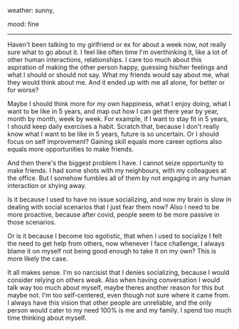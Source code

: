 weather: sunny,

mood: fine

---

Haven't been talking to my girlfriend or ex for about a week now, not really sure what to go about it. I feel like often time I'm overthinking it, like a lot of other human interactions, relationships. I care too much about this aspiration of making the other person happy, guessing his/her feelings and what I should or should not say. What my friends would say about me, what they would think about me. And it ended up with me all alone, for better or for worse? 

Maybe I should think more for my own happiness, what I enjoy doing, what I want to be like in 5 years, and map out how I can get there year by year, month by month, week by week. For example, if I want to stay fit in 5 years, I should keep daily exercises a habit. Scratch that, because I don't really know what I want to be like in 5 years, future is so uncertain. Or I should focus on self improvement? Gaining skill equals more career options also equals more opportunities to make friends.

And then there's the biggest problem I have. I cannot seize opportunity to make friends. I had some shots with my neighbours, with my colleagues at the office. But I somehow fumbles all of them by not engaging in any human interaction or shying away.

Is it because I used to have no issue socializing, and now my brain is slow in dealing with social scenarios that I just fear them now? Also I need to be more proactive, because after covid, people seem to be more passive in those scenarios.

Or is it because I become too egotistic, that when I used to socialize I felt the need to get help from others, now whenever I face challenge, I always blame it on myself not being good enough to take it on my own? This is more likely the case. 

It all makes sense. I'm so narcisist that I denies socializing, because I would consider relying on others weak. Also when having conversation I would talk way too much about myself, maybe theres another reason for this but maybe not. I'm too self-centered, even though not sure where it came from. I always have this vision that other people are unreliable, and the only person would cater to my need 100% is me and my family. I spend too much time thinking about myself. 
